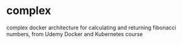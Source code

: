 # complex
complex docker architecture for calculating and returning fibonacci numbers, from Udemy Docker and Kubernetes course
